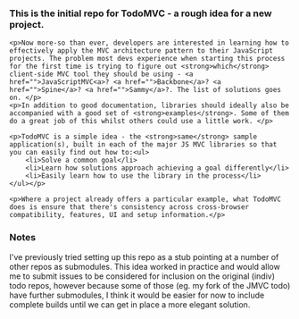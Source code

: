 ### This is the initial repo for TodoMVC - a rough idea for a new project.

	<p>Now more-so than ever, developers are interested in learning how to effectively apply the MVC architecture pattern to their JavaScript projects. The problem most devs experience when starting this process for the first time is trying to figure out <strong>which</strong> client-side MVC tool they should be using - <a href="">JavaScriptMVC<a>? <a href="">Backbone</a>? <a href="">Spine</a>? <a href="">Sammy</a>?. The list of solutions goes on. </p>
	<p>In addition to good documentation, libraries should ideally also be accompanied with a good set of <strong>examples</strong>. Some of them do a great job of this whilst others could use a little work. </p>
	
	<p>TodoMVC is a simple idea - the <strong>same</strong> sample application(s), built in each of the major JS MVC libraries so that you can easily find out how to:<ul>
		<li>Solve a common goal</li>
		<li>Learn how solutions approach achieving a goal differently</li>
		<li>Easily learn how to use the library in the process</li>
	</ul></p>
	
	<p>Where a project already offers a particular example, what TodoMVC does is ensure that there's consistency across cross-browser compatibility, features, UI and setup information.</p>
	
### Notes

I've previously tried setting up this repo as a stub pointing at a number of other repos as submodules. This idea worked in practice and would allow me to submit issues to be considered for inclusion on the original (indiv) todo repos, however because some of those (eg. my fork of the JMVC todo) have further submodules, I think it would be easier for now to include complete builds until we can get in place a more elegant solution.



 